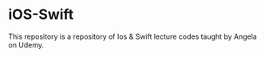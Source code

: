 # iOS-Swift
This repository is a repository of Ios &amp; Swift lecture codes taught by Angela on Udemy.
